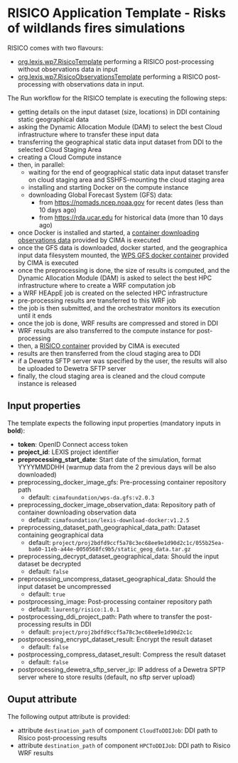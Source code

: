 # RISICO Application Template - Risks of wildlands fires simulations

RISICO comes with two flavours:
* [org.lexis.wp7.RisicoTemplate](risico_template.yaml) performing a RISICO post-processing without observations data in input
* [org.lexis.wp7.RisicoObservationsTemplate](risico_observations_template.yaml) performing a RISICO post-processing with observations data in input.

The Run workflow for the RISICO template is executing the following steps:
* getting details on the input dataset (size, locations) in DDI containing static geographical data
* asking the Dynamic Allocation Module (DAM) to select the best Cloud infrastructure where to transfer these input data
* transferring the geographical static data input dataset from DDI to the selected Cloud Staging Area
* creating a Cloud Compute instance
* then, in parallel:
  * waiting for the end of geographical static data input dataset transfer on cloud staging area and SSHFS-mounting the cloud staging area
  * installing and starting Docker on the compute instance
  * downloading Global Forecast System (GFS) data:
    * from https://nomads.ncep.noaa.gov for recent dates (less than 10 days ago)
    * from https://rda.ucar.edu for historical data (more than 10 days ago)
* once Docker is installed and started, a [container downloading observations data](https://github.com/meteocima/lexis-download-docker) provided by CIMA is executed
* once the GFS data is downloaded, docker started, and the geographica input data filesystem mounted, the [WPS GFS docker container](https://github.com/meteocima/wps-da.gfs) provided by CIMA is executed
* once the preprocessing is done, the size of results is computed, and the 
Dynamic Allocation Module (DAM) is asked to select the best HPC infrastructure where to create a WRF computation job
* a WRF HEAppE job is created on the selected HPC infrastructure
* pre-processing results are transferred to this WRF job
* the job is then submitted, and the orchestrator monitors its execution until it ends
* once the job is done, WRF results are compressed and stored in DDI
* WRF results are also transferred to the compute instance for post-processing
* then, a [RISICO container](https://github.com/cima-lexis/risico-docker) provided by CIMA is executed
* results are then transferred from the cloud staging area to DDI
* if a Dewetra SFTP server was specified by the user, the results will also be uploaded to Dewetra SFTP server
* finally, the cloud staging area is cleaned and the cloud compute instance is released

## Input properties

The template expects the following input properties (mandatory inputs in **bold**):
*  **token**: OpenID Connect access token
* **project_id**: LEXIS project identifier
* **preprocessing_start_date**: Start date of the simulation, format YYYYMMDDHH (warmup data from the 2 previous days will be also downloaded)
* preprocessing_docker_image_gfs: Pre-processing container repository path
  * default: `cimafoundation/wps-da.gfs:v2.0.3`
* preprocessing_docker_image_observation_data: Repository path of container downloading observation data
  * default: `cimafoundation/lexis-download-docker:v1.2.5`
* preprocessing_dataset_path_geographical_data_path: Dataset containing geographical data
  * default: `project/proj2bdfd9ccf5a78c3ec68ee9e1d90d2c1c/055b25ea-ba60-11eb-a44e-0050568fc9b5/static_geog_data.tar.gz`
* preprocessing_decrypt_dataset_geographical_data: Should the input dataset be decrypted
  * default: `false`
* preprocessing_uncompress_dataset_geographical_data: Should the input dataset be uncompressed
  * default: `true`
* postprocessing_image: Post-processing container repository path
  * default: `laurentg/risico:1.0.1`
* postprocessing_ddi_project_path: Path where to transfer the post-processing results in DDI
  * default: `project/proj2bdfd9ccf5a78c3ec68ee9e1d90d2c1c`
* postprocessing_encrypt_dataset_result: Encrypt the result dataset
  * default: `false`
* postprocessing_compress_dataset_result: Compress the result dataset
  * default: `false`
* postprocessing_dewetra_sftp_server_ip: IP address of a Dewetra SPTP server where to store results (default, no sftp server upload)

## Ouput attribute

The following output attribute is provided:
* attribute `destination_path` of component `CloudToDDIJob`: DDI path to Risico post-processing results
* attribute `destination_path` of component `HPCToDDIJob`: DDI path to Risico WRF results
